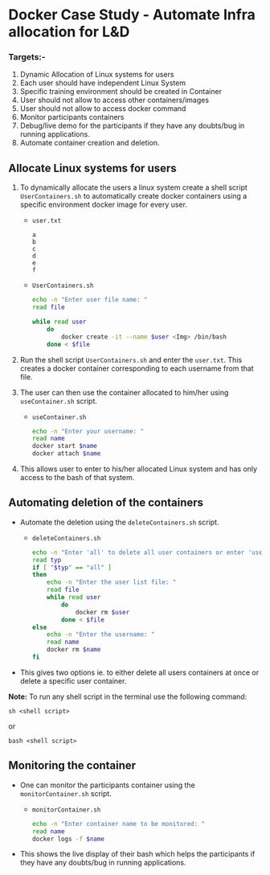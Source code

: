 # **Docker Case Study** - Automate Infra allocation for L&D

### **Targets**:-
1. Dynamic Allocation of Linux systems for users
2. Each user should have independent Linux System
3. Specific training environment should be created in Container
4. User should not allow to access other containers/images
5. User should not allow to access docker command
6. Monitor participants containers
7. Debug/live demo for the participants if they have any doubts/bug in running applications. 
8. Automate container creation and deletion.

## Allocate Linux systems for users
1.  To dynamically allocate the users a linux system create a shell script `UserContainers.sh` to automatically create docker containers using a specific environment docker image for every user.

    - `user.txt`
        ```
        a
        b
        c
        d
        e
        f
        ```
    - `UserContainers.sh`
        ```sh
        echo -n "Enter user file name: "
        read file

        while read user
            do 
                docker create -it --name $user <Img> /bin/bash
            done < $file
        ```
2.  Run the shell script `UserContainers.sh` and enter the `user.txt`. This creates a docker container corresponding to each username from that file.
3.  The user can then use the container allocated to him/her using `useContainer.sh` script.
    - `useContainer.sh`
        ```sh
        echo -n "Enter your username: "
        read name
        docker start $name
        docker attach $name
        ```
4.  This allows user to enter to his/her allocated Linux system and has only access to the bash of that system.

## Automating deletion of the containers
- Automate the deletion using the `deleteContainers.sh` script.

    - `deleteContainers.sh`
        ```sh
        echo -n "Enter 'all' to delete all user containers or enter 'user' to delete a specific user container: "
        read typ
        if [ "$typ" == "all" ]
        then
            echo -n "Enter the user list file: "
            read file
            while read user
                do
                    docker rm $user
                done < $file
        else
            echo -n "Enter the username: "
            read name
            docker rm $name
        fi
        ```
- This gives two options ie. to either delete all users containers at once or delete a specific user container.

**Note:** To run any shell script in the terminal use the following command: 
```
sh <shell script> 
```
or  
```
bash <shell script> 
```

## Monitoring the container
- One can monitor the participants container using the `monitorContainer.sh` script.

    - `monitorContainer.sh`
        ```sh
        echo -n "Enter container name to be monitored: "
        read name
        docker logs -f $name
        ```
- This shows the live display of their bash which helps the participants if they have any doubts/bug in running applications.
